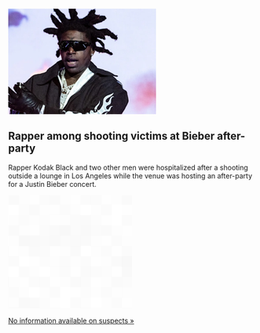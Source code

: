 
![Rapper among shooting victims at Bieber after-party](./20220212235858.png)
## Rapper among shooting victims at Bieber after-party

Rapper Kodak Black and two other men were hospitalized after a shooting outside a lounge in Los Angeles while the venue was hosting an after-party for a Justin Bieber concert.

![pic](../square_bg.png)

[No information available on suspects »](https://www.yahoo.com/entertainment/three-injured-shooting-outside-afterparty-185611363.html)
